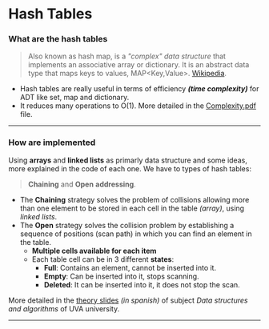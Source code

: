 # Hash Tables
### What are the hash tables
> Also known as hash map, is a _"complex" data structure_ that implements an associative array or dictionary. It is an abstract data type that maps keys to values, MAP<Key,Value>. [Wikipedia][wikipedia hash table].


* Hash tables are really useful in terms of efficiency ***(time complexity)*** for ADT like set, map and dictionary.
*  It reduces many operations to O(1). More detailed in the [Complexity.pdf][path complexity file] file.
--- 
### How are implemented
Using **arrays** and **linked lists** as primarly data structure and some ideas, more explained in the code of each one. We have to types of hash tables:

>**Chaining** and **Open** **addressing**.
* The **Chaining** strategy solves the problem of collisions allowing more than one element to be stored in each cell in the table *(array)*, using *linked lists*.
* The **Open** strategy solves the collision problem by establishing a sequence of positions (scan path) in which you can find an element in the table.
  * **Multiple cells available for each item**
  * Each table cell can be in 3 different **states**:
    * **Full**: Contains an element, cannot be inserted into it.
    * **Empty**: Can be inserted into it, stops scanning.
    * **Deleted**: It can be inserted into it, it does not stop the scan.
      
More detailed in the [theory slides][theory] *(in spanish)* of subject *Data structures and algorithms* of UVA university.

---
###

[wikipedia hash table]: https://en.wikipedia.org/wiki/Hash_table
[path complexity file]: Complexity.pdf
[theory]: theory.pdf
